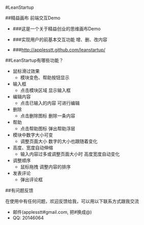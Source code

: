 #LeanStartup

##精益画布 前端交互Demo

* ###这是一个关于精益创业的思维画布Demo

* ###实现用户的前基本交互功能 增、删、改内容

* ###http://applesstt.github.com/leanstartup/

##LeanStartup有哪些功能？

* 鼠标滑过效果
    * 模块变色、帮助按钮显示
* 输入框
    * 点击模块区域 显示输入框
* 编辑内容
    * 点击已输入的内容 可进行编辑
* 删除
    * 点击删除图标 删除一条内容
* 帮助
    * 点击帮助图标 弹出帮助浮层
* 模块中数字大小可变
    * 调整页面大小 数字的大小也跟随着变化
* 高度、宽度自动伸缩
    * 输入内容过多或调整页面大小时 高度宽度自动变化
* 调整顺序
    * 鼠标拖拽 调整内容的排序
* 发表评论
    * 弹出评论框

##有问题反馈

在使用中有任何问题，欢迎反馈给我，可以用以下联系方式跟我交流

* 邮件(applesstt#gmail.com, 把#换成@)
* QQ: 20146064